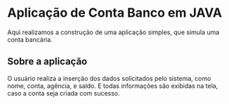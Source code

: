 <h1>Aplicação de Conta Banco em JAVA</h1>
<p>Aqui realizamos a construção de uma aplicação simples, que simula uma conta bancária.</p>

<h2>Sobre a aplicação</h2>
<p>O usuário realiza a inserção dos dados solicitados pelo sistema, como nome, conta, agência, e saldo.
E todas informações são exibidas na tela, caso a conta seja criada com sucesso.
</p>
